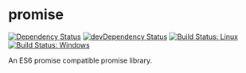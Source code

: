 # promise

[![Dependency Status](https://david-dm.org/plantain-00/promise.svg)](https://david-dm.org/plantain-00/promise)
[![devDependency Status](https://david-dm.org/plantain-00/promise/dev-status.svg)](https://david-dm.org/plantain-00/promise#info=devDependencies)
[![Build Status: Linux](https://travis-ci.org/plantain-00/promise.svg?branch=master)](https://travis-ci.org/plantain-00/promise)
[![Build Status: Windows](https://ci.appveyor.com/api/projects/status/github/plantain-00/promise?branch=master&svg=true)](https://ci.appveyor.com/project/plantain-00/promise/branch/master)

An ES6 promise compatible promise library.
